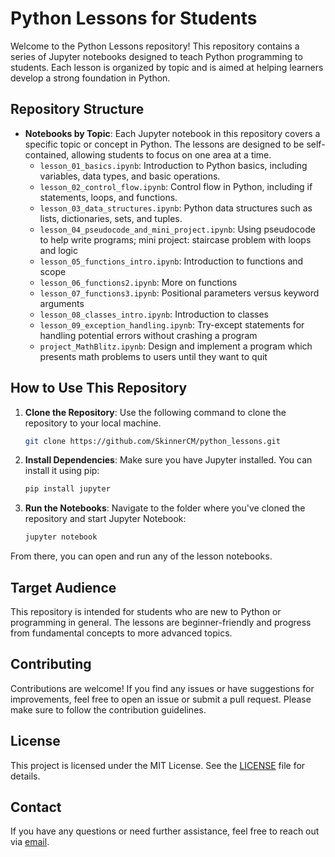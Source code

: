 # Python Lessons for Students

Welcome to the Python Lessons repository! This repository contains a series of Jupyter notebooks designed to teach Python programming to students. Each lesson is organized by topic and is aimed at helping learners develop a strong foundation in Python.

## Repository Structure

- **Notebooks by Topic**: Each Jupyter notebook in this repository covers a specific topic or concept in Python. The lessons are designed to be self-contained, allowing students to focus on one area at a time.
  - `lesson_01_basics.ipynb`: Introduction to Python basics, including variables, data types, and basic operations.
  - `lesson_02_control_flow.ipynb`: Control flow in Python, including if statements, loops, and functions.
  - `lesson_03_data_structures.ipynb`: Python data structures such as lists, dictionaries, sets, and tuples.
  - `lesson_04_pseudocode_and_mini_project.ipynb`: Using pseudocode to help write programs; mini project: staircase problem with loops and logic
  - `lesson_05_functions_intro.ipynb`: Introduction to functions and scope
  - `lesson_06_functions2.ipynb`: More on functions
  - `lesson_07_functions3.ipynb`: Positional parameters versus keyword arguments
  - `lesson_08_classes_intro.ipynb`: Introduction to classes
  - `lesson_09_exception_handling.ipynb`: Try-except statements for handling potential errors without crashing a program
  - `project_MathBlitz.ipynb`: Design and implement a program which presents math problems to users until they want to quit

## How to Use This Repository

1. **Clone the Repository**: Use the following command to clone the repository to your local machine.
   ```bash
   git clone https://github.com/SkinnerCM/python_lessons.git
2. **Install Dependencies**: Make sure you have Jupyter installed. You can install it using pip:
   ```bash
   pip install jupyter
3. **Run the Notebooks**: Navigate to the folder where you've cloned the repository and start Jupyter Notebook:
   ```bash
   jupyter notebook
  From there, you can open and run any of the lesson notebooks.

## Target Audience
This repository is intended for students who are new to Python or programming in general. The lessons are beginner-friendly and progress from fundamental concepts to more advanced topics.

## Contributing
Contributions are welcome! If you find any issues or have suggestions for improvements, feel free to open an issue or submit a pull request. Please make sure to follow the contribution guidelines.

## License
This project is licensed under the MIT License. See the [LICENSE](./LICENSE) file for details.

## Contact
If you have any questions or need further assistance, feel free to reach out via [email](mailto:tutor.cmskinner@gmail.com).
